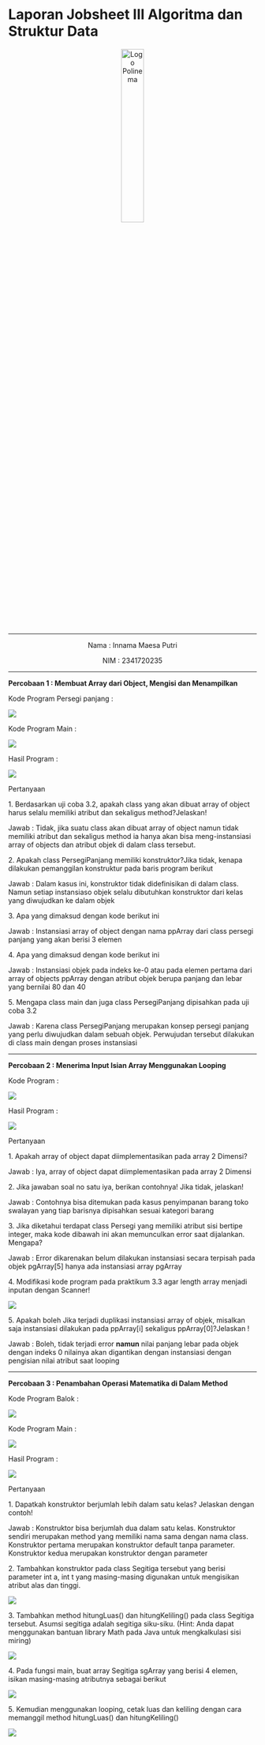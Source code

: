 # Laporan Jobsheet III Algoritma dan Struktur Data
<p align="center">
   <img src="https://static.wikia.nocookie.net/logopedia/images/8/8a/Politeknik_Negeri_Malang.png/revision/latest?cb=20190922202558 " alt="Logo Polinema" width="30%"> 
</p>
<hr>
<p align="center">Nama : Innama Maesa Putri</p>
<p align="center">NIM : 2341720235</p>
<hr>
<b>Percobaan 1 : Membuat Array dari Object, Mengisi dan Menampilkan</b>
<p>Kode Program Persegi panjang : </p>
<p><img src = "gambar/hasil_PersegiPanjangPercobaan1.jpg"></p>
<p>Kode Program Main : </p>
<p><img src = "gambar/hasil_MainPercobaan1.jpg"></p>
<p>Hasil Program : </p>
<p><img src = "gambar/hasil_percobaan1.jpg"></p>
<p>Pertanyaan</p>
<p>1. Berdasarkan uji coba 3.2, apakah class yang akan dibuat array of object harus selalu memiliki atribut dan sekaligus method?Jelaskan!</p>
<p>Jawab : Tidak, jika suatu class akan dibuat array of object namun tidak memiliki atribut dan sekaligus method ia hanya akan bisa meng-instansiasi array of objects dan atribut objek di dalam class tersebut.</p>
<p>2. Apakah class PersegiPanjang memiliki konstruktor?Jika tidak, kenapa dilakukan pemanggilan konstruktur pada baris program berikut</p>
<p>Jawab : Dalam kasus ini, konstruktor tidak didefinisikan di dalam class. Namun setiap instansiaso objek selalu dibutuhkan konstruktor dari kelas yang diwujudkan ke dalam objek</p>
<p>3. Apa yang dimaksud dengan kode berikut ini</p>
<p>Jawab : Instansiasi array of object dengan nama ppArray dari class persegi panjang yang akan berisi 3 elemen</p>
<p>4. Apa yang dimaksud dengan kode berikut ini</p>
<p>Jawab : Instansiasi objek pada indeks ke-0 atau pada elemen pertama dari array of objects ppArray dengan atribut objek berupa panjang dan lebar yang bernilai 80 dan 40 </p>
<p>5. Mengapa class main dan juga class PersegiPanjang dipisahkan pada uji coba 3.2</p>
<p>Jawab : Karena class PersegiPanjang merupakan konsep persegi panjang yang perlu diwujudkan dalam sebuah objek. Perwujudan tersebut dilakukan di class main dengan proses instansiasi</p>
<hr>
<b>Percobaan 2 : Menerima Input Isian Array Menggunakan Looping</b>
<p>Kode Program : </p>
<p><img src = "gambar/kode_percobaan2.jpg"></p>
<p>Hasil Program : </p>
<p><img src = "gambar/hasil_percobaan2.jpg"></p>
<p>Pertanyaan</p>
<p>1. Apakah array of object dapat diimplementasikan pada array 2 Dimensi?</p>
<p>Jawab : Iya, array of object dapat diimplementasikan pada array 2 Dimensi</p>
<p>2. Jika jawaban soal no satu iya, berikan contohnya! Jika tidak, jelaskan!</p>
<p>Jawab : Contohnya bisa ditemukan pada kasus penyimpanan barang toko swalayan yang tiap barisnya dipisahkan sesuai kategori barang</p>
<p>3. Jika diketahui terdapat class Persegi yang memiliki atribut sisi bertipe integer, maka kode dibawah ini akan memunculkan error saat dijalankan. Mengapa?</p>
<p>Jawab : Error dikarenakan belum dilakukan instansiasi secara terpisah pada objek pgArray[5] hanya ada instansiasi array pgArray</p>
<p>4. Modifikasi kode program pada praktikum 3.3 agar length array menjadi inputan dengan Scanner!</p>
<p><img src="gambar/modifikasi_percobaan2.jpg"></p>
<p>5. Apakah boleh Jika terjadi duplikasi instansiasi array of objek, misalkan saja instansiasi dilakukan pada ppArray[i] sekaligus ppArray[0]?Jelaskan !
</p>
<p>Jawab : Boleh, tidak terjadi error <b>namun</b> nilai panjang lebar pada objek dengan indeks 0 nilainya akan digantikan dengan instansiasi dengan pengisian nilai atribut saat looping</p>
<hr>
<b>Percobaan 3 : Penambahan Operasi Matematika di Dalam Method</b>
<p>Kode Program Balok : </p>
<p><img src = "gambar/kode_classBalok.jpg"></p>
<p>Kode Program Main : </p>
<p><img src = "gambar/kode_mainBalok.jpg"></p>
<p>Hasil Program : </p>
<p><img src = "gambar/hasil_percobaan3.jpg"></p>
<p>Pertanyaan</p>
<p>1. Dapatkah konstruktor berjumlah lebih dalam satu kelas? Jelaskan dengan contoh!</p>
<p>Jawab : Konstruktor bisa berjumlah dua dalam satu kelas. Konstruktor sendiri merupakan method yang memiliki nama sama dengan nama class. Konstruktor pertama merupakan konstruktor default tanpa parameter. Konstruktor kedua merupakan konstruktor dengan parameter</p>
<p>2. Tambahkan konstruktor pada class Segitiga tersebut yang berisi parameter int a, int t yang masing-masing digunakan untuk mengisikan atribut alas dan tinggi.</p>
<p><img src="gambar/pertanyaan2_segitiga.jpg"></p>
<p>3. Tambahkan method hitungLuas() dan hitungKeliling() pada class Segitiga
tersebut. Asumsi segitiga adalah segitiga siku-siku. (Hint: Anda dapat menggunakan bantuan library Math pada Java untuk mengkalkulasi sisi miring)</p>
<p><img src="gambar/pertanyaan3_segitiga.jpg"></p>
<p>4. Pada fungsi main, buat array Segitiga sgArray yang berisi 4 elemen, isikan masing-masing atributnya sebagai berikut</p>
<p><img src="gambar/pertanyaan4_segitiga.jpg"></p>
<p>5. Kemudian menggunakan looping, cetak luas dan keliling dengan cara memanggil method hitungLuas() dan hitungKeliling()</p>
<p><img src="gambar/pertanyaan5_segitiga.jpg"></p>